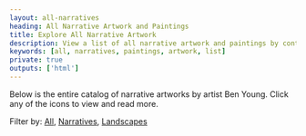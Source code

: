 ```yaml
---
layout: all-narratives
heading: All Narrative Artwork and Paintings
title: Explore All Narrative Artwork
description: View a list of all narrative artwork and paintings by contemporary Artist, Ben Young.
keywords: [all, narratives, paintings, artwork, list]
private: true
outputs: ['html']
---
```


Below is the entire catalog of narrative artworks by artist Ben Young. Click any of the icons to view and read more.

Filter by: [All](/all), [Narratives](/all/narratives), [Landscapes](/all/landscapes)